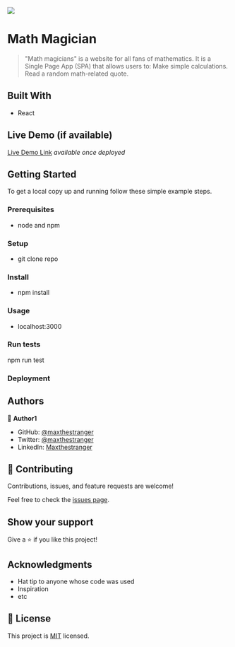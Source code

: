 ![](https://img.shields.io/badge/Microverse-blueviolet)

# Math Magician

> "Math magicians" is a website for all fans of mathematics. It is a Single Page App (SPA) that allows users to: Make simple calculations. Read a random math-related quote.

## Built With

- React

## Live Demo (if available)

[Live Demo Link](https://livedemo.com) _available once deployed_

## Getting Started

To get a local copy up and running follow these simple example steps.

### Prerequisites

- node and npm

### Setup

- git clone repo

### Install

- npm install

### Usage

- localhost:3000

### Run tests

npm run test

### Deployment

## Authors

👤 **Author1**

- GitHub: [@maxthestranger](https://github.com/maxthestranger)
- Twitter: [@maxthestranger](https://twitter.com/maxthestranger)
- LinkedIn: [Maxthestranger](https://linkedin.com/in/maxthestranger)

## 🤝 Contributing

Contributions, issues, and feature requests are welcome!

Feel free to check the [issues page](../../issues/).

## Show your support

Give a ⭐️ if you like this project!

## Acknowledgments

- Hat tip to anyone whose code was used
- Inspiration
- etc

## 📝 License

This project is [MIT](./MIT.md) licensed.
